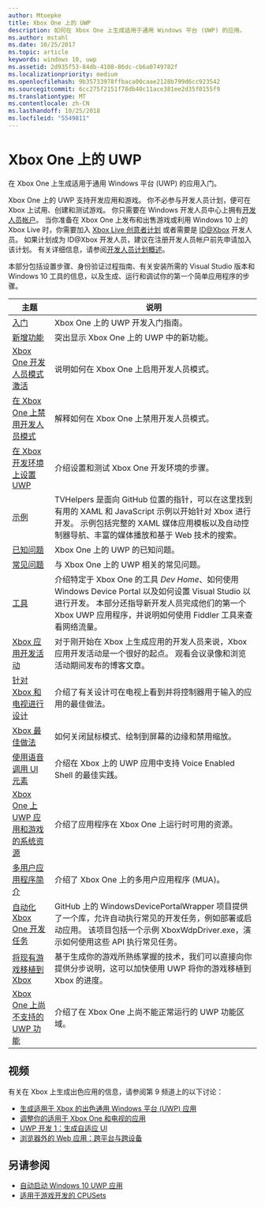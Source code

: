 ```yaml
---
author: Mtoepke
title: Xbox One 上的 UWP
description: 如何在 Xbox One 上生成适用于通用 Windows 平台 (UWP) 的应用。
ms.author: mstahl
ms.date: 10/25/2017
ms.topic: article
keywords: windows 10, uwp
ms.assetid: 2d935f53-84db-4108-86dc-cb6a0749782f
ms.localizationpriority: medium
ms.openlocfilehash: 9b35733978ffbaca00caae2128b799d6cc923542
ms.sourcegitcommit: 6cc275f2151f78db40c11ace381ee2d35f0155f9
ms.translationtype: MT
ms.contentlocale: zh-CN
ms.lasthandoff: 10/25/2018
ms.locfileid: "5549811"
---
```

# <a name="uwp-on-xbox-one"></a>Xbox One 上的 UWP

在 Xbox One 上生成适用于通用 Windows 平台 (UWP) 的应用入门。

Xbox One 上的 UWP 支持开发应用和游戏。 你不必参与开发人员计划，便可在 Xbox 上试用、创建和测试游戏。 你只需要在 Windows 开发人员中心上拥有[开发人员帐户](https://developer.microsoft.com/en-us/store/register)。 当你准备在 Xbox One 上发布和出售游戏或利用 Windows 10 上的 Xbox Live 时，你需要加入 [Xbox Live 创意者计划](https://developer.microsoft.com/games/xbox/xboxlive/creator) 或者需要是 [ID@Xbox](http://www.xbox.com/Developers/id) 开发人员。 如果计划成为 ID@Xbox 开发人员，建议在注册开发人员帐户前先申请加入该计划。 有关详细信息，请参阅[开发人员计划概述](../xbox-live/developer-program-overview.md)。

本部分包括设置步骤、身份验证过程指南、有关安装所需的 Visual Studio 版本和 Windows 10 工具的信息，以及生成、运行和调试你的第一个简单应用程序的步骤。 

| 主题      | 说明 |
|------------|-------------|
|[入门](getting-started.md)| Xbox One 上的 UWP 开发入门指南。 |
|[新增功能](whats-new.md)| 突出显示 Xbox One 上的 UWP 中的新功能。 |
|[Xbox One 开发人员模式激活](devkit-activation.md)| 说明如何在 Xbox One 上启用开发人员模式。 |
|[在 Xbox One 上禁用开发人员模式](devkit-deactivation.md)| 解释如何在 Xbox One 上禁用开发人员模式。 |
|[在 Xbox 开发环境上设置 UWP](development-environment-setup.md)| 介绍设置和测试 Xbox One 开发环境的步骤。 |
|[示例](samples.md)| TVHelpers 是面向 GitHub 位置的指针，可以在这里找到有用的 XAML 和 JavaScript 示例以开始针对 Xbox 进行开发。 示例包括完整的 XAML 媒体应用模板以及自动控制器导航、丰富的媒体播放和基于 Web 技术的搜索。 |
|[已知问题](known-issues.md)| Xbox One 上的 UWP 的已知问题。 |
|[常见问题](frequently-asked-questions.md)| 与 Xbox One 上的 UWP 相关的常见问题。 |
|[工具](introduction-to-xbox-tools.md)| 介绍特定于 Xbox One 的工具 _Dev Home_、如何使用 Windows Device Portal 以及如何设置 Visual Studio 以进行开发。 本部分还指导新开发人员完成他们的第一个 Xbox UWP 应用程序，并说明如何使用 Fiddler 工具来查看网络流量。 |
| [Xbox 应用开发活动](https://developer.microsoft.com/windows/projects/campaigns/app-dev-on-xbox-event) | 对于刚开始在 Xbox 上生成应用的开发人员来说，Xbox 应用开发活动是一个很好的起点。 观看会议录像和浏览活动期间发布的博客文章。 |
|[针对 Xbox 和电视进行设计](../design/devices/designing-for-tv.md)| 介绍了有关设计可在电视上看到并将控制器用于输入的应用的最佳做法。 |
|[Xbox 最佳做法](tailoring-for-xbox.md)| 如何关闭鼠标模式、绘制到屏幕的边缘和禁用缩放。 |
|[使用语音调用 UI 元素](ves-on-xbox.md)| 介绍在 Xbox 上的 UWP 应用中支持 Voice Enabled Shell 的最佳实践。 |
|[Xbox One 上 UWP 应用和游戏的系统资源](system-resource-allocation.md)| 介绍了应用程序在 Xbox One 上运行时可用的资源。 |
|[多用户应用程序简介](multi-user-applications.md)| 介绍了 Xbox One 上的多用户应用程序 (MUA)。 |
| [自动化 Xbox One 开发任务](https://github.com/Microsoft/WindowsDevicePortalWrapper/tree/v0.9.4) | GitHub 上的 WindowsDevicePortalWrapper 项目提供了一个库，允许自动执行常见的开发任务，例如部署或启动应用。 该项目包括一个示例 XboxWdpDriver.exe，演示如何使用这些 API 执行常见任务。 |
|[将现有游戏移植到 Xbox](development-lanes-landing.md)|基于生成你的游戏所熟练掌握的技术，我们可以直接向你提供分步说明，这可以加快使用 UWP 将你的游戏移植到 Xbox 的进度。|
|[Xbox One 上尚不支持的 UWP 功能](http://go.microsoft.com/fwlink/p/?LinkId=760755)|  介绍了在 Xbox One 上尚不能正常运行的 UWP 功能区域。|

## <a name="videos"></a>视频

有关在 Xbox 上生成出色应用的信息，请参阅第 9 频道上的以下讨论：

* [生成适用于 Xbox 的出色通用 Windows 平台 (UWP) 应用](https://channel9.msdn.com/Events/Build/2016/B883)
* [调整你的适用于 Xbox One 和电视的应用](https://channel9.msdn.com/Events/Build/2016/T651-R1)
* [UWP 开发 1：生成自适应 UI](https://channel9.msdn.com/Events/Build/2016/L724-R1)
* [浏览器外的 Web 应用：跨平台与跨设备](https://channel9.msdn.com/Events/Build/2016/B888)

## <a name="see-also"></a>另请参阅

- [自动启动 Windows 10 UWP 应用](automate-launching-uwp-apps.md)
- [适用于游戏开发的 CPUSets](cpusets-games.md)